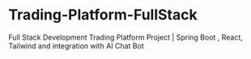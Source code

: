 # Trading-Platform-FullStack
Full Stack Development Trading Platform Project | Spring Boot , React, Tailwind and integration with AI Chat Bot
